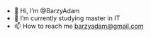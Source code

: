 - 👋 Hi, I’m @BarzyAdam
- 🌱 I’m currently studying master in IT
- 📫 How to reach me barzyadam@gmail.com

<!---
BarzyAdam/BarzyAdam is a ✨ special ✨ repository because its `README.md` (this file) appears on your GitHub profile.
You can click the Preview link to take a look at your changes.
--->
